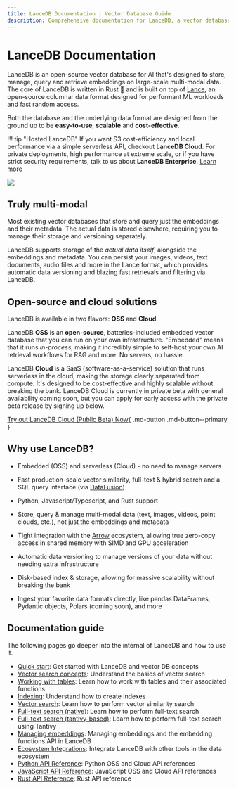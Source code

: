 ```yaml
---
title: LanceDB Documentation | Vector Database Guide
description: Comprehensive documentation for LanceDB, a vector database for AI applications. Includes guides, tutorials, API references, and best practices for vector search and data management.
---
```


# LanceDB Documentation

LanceDB is an open-source vector database for AI that's designed to store, manage, query and retrieve embeddings on large-scale multi-modal data. The core of LanceDB is written in Rust 🦀 and is built on top of [Lance](https://github.com/lancedb/lance), an open-source columnar data format designed for performant ML workloads and fast random access.

Both the database and the underlying data format are designed from the ground up to be **easy-to-use**, **scalable** and **cost-effective**.

!!! tip "Hosted LanceDB"
    If you want S3 cost-efficiency and local performance via a simple serverless API, checkout **LanceDB Cloud**. For private deployments, high performance at extreme scale, or if you have strict security requirements, talk to us about **LanceDB Enterprise**. [Learn more](https://docs.lancedb.com/)

![](assets/lancedb_and_lance.png)

## Truly multi-modal

Most existing vector databases that store and query just the embeddings and their metadata. The actual data is stored elsewhere, requiring you to manage their storage and versioning separately.

LanceDB supports storage of the *actual data itself*, alongside the embeddings and metadata. You can persist your images, videos, text documents, audio files and more in the Lance format, which provides automatic data versioning and blazing fast retrievals and filtering via LanceDB.

## Open-source and cloud solutions

LanceDB is available in two flavors: **OSS** and **Cloud**.

LanceDB **OSS** is an **open-source**, batteries-included embedded vector database that you can run on your own infrastructure. "Embedded" means that it runs *in-process*, making it incredibly simple to self-host your own AI retrieval workflows for RAG and more. No servers, no hassle.

LanceDB **Cloud** is a SaaS (software-as-a-service) solution that runs serverless in the cloud, making the storage clearly separated from compute. It's designed to be cost-effective and highly scalable without breaking the bank. LanceDB Cloud is currently in private beta with general availability coming soon, but you can apply for early access with the private beta release by signing up below.

[Try out LanceDB Cloud (Public Beta) Now](https://cloud.lancedb.com){ .md-button .md-button--primary }

## Why use LanceDB?

* Embedded (OSS) and serverless (Cloud) - no need to manage servers

* Fast production-scale vector similarity, full-text & hybrid search and a SQL query interface (via [DataFusion](https://github.com/apache/arrow-datafusion))

* Python, Javascript/Typescript, and Rust support

* Store, query & manage multi-modal data (text, images, videos, point clouds, etc.), not just the embeddings and metadata

* Tight integration with the [Arrow](https://arrow.apache.org/docs/format/Columnar.html) ecosystem, allowing true zero-copy access in shared memory with SIMD and GPU acceleration

* Automatic data versioning to manage versions of your data without needing extra infrastructure

* Disk-based index & storage, allowing for massive scalability without breaking the bank

* Ingest your favorite data formats directly, like pandas DataFrames, Pydantic objects, Polars (coming soon), and more

## Documentation guide

The following pages go deeper into the internal of LanceDB and how to use it.

* [Quick start](basic.md): Get started with LanceDB and vector DB concepts
* [Vector search concepts](concepts/vector_search.md): Understand the basics of vector search
* [Working with tables](guides/tables.md): Learn how to work with tables and their associated functions
* [Indexing](ann_indexes.md): Understand how to create indexes
* [Vector search](search.md): Learn how to perform vector similarity search
* [Full-text search (native)](fts.md): Learn how to perform full-text search
* [Full-text search (tantivy-based)](fts_tantivy.md): Learn how to perform full-text search using Tantivy
* [Managing embeddings](embeddings/index.md): Managing embeddings and the embedding functions API in LanceDB
* [Ecosystem Integrations](integrations/index.md): Integrate LanceDB with other tools in the data ecosystem
* [Python API Reference](python/python.md): Python OSS and Cloud API references
* [JavaScript API Reference](javascript/modules.md): JavaScript OSS and Cloud API references
* [Rust API Reference](https://docs.rs/lancedb/latest/lancedb/index.html): Rust API reference
